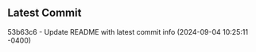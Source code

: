 
## Latest Commit
53b63c6 - Update README with latest commit info (2024-09-04 10:25:11 -0400) <Yunxi-Zhou>
